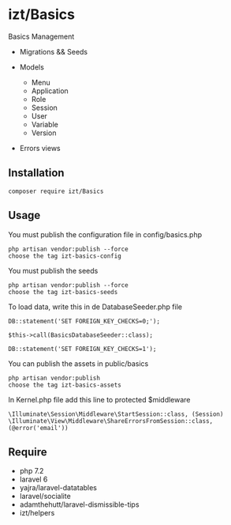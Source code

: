 # izt/Basics

Basics Management

- Migrations && Seeds
- Models
    - Menu
    - Application    
    - Role
    - Session
    - User
    - Variable
    - Version
    
- Errors views
    
## Installation

```
composer require izt/Basics
```

## Usage

You must publish the configuration file in config/basics.php

```
php artisan vendor:publish --force   
choose the tag izt-basics-config
```

You must publish the seeds
```
php artisan vendor:publish --force    
choose the tag izt-basics-seeds
```
To load data, write this in de DatabaseSeeder.php file
```
DB::statement('SET FOREIGN_KEY_CHECKS=0;');

$this->call(BasicsDatabaseSeeder::class);

DB::statement('SET FOREIGN_KEY_CHECKS=1');
```     
You can publish the assets in public/basics
```
php artisan vendor:publish   
choose the tag izt-basics-assets
```

In Kernel.php file add this line to protected $middleware
```
\Illuminate\Session\Middleware\StartSession::class, (Session)
\Illuminate\View\Middleware\ShareErrorsFromSession::class, (@error('email'))
```

## Require

- php 7.2
- laravel 6
- yajra/laravel-datatables
- laravel/socialite
- adamthehutt/laravel-dismissible-tips
- izt/helpers


    
